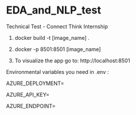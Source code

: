 # EDA_and_NLP_test
 Technical Test - Connect Think Internship
1. docker build -t [image_name] .

2. docker -p 8501:8501 [image_name]

3. To visualize the app go to: http://localhost:8501

Environmental variables you need in .env :

AZURE_DEPLOYMENT=

AZURE_API_KEY=

AZURE_ENDPOINT=